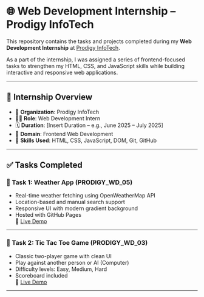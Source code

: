 # 🌐 Web Development Internship – Prodigy InfoTech

This repository contains the tasks and projects completed during my **Web Development Internship** at [Prodigy InfoTech](https://prodigyinfotech.dev/).

As a part of the internship, I was assigned a series of frontend-focused tasks to strengthen my HTML, CSS, and JavaScript skills while building interactive and responsive web applications.

---

## 🚀 Internship Overview

- 🏢 **Organization**: Prodigy InfoTech  
- 👨‍💻 **Role**: Web Development Intern  
- 🗓️ **Duration**: [Insert Duration – e.g., June 2025 – July 2025]  
- 📁 **Domain**: Frontend Web Development  
- 🧠 **Skills Used**: HTML, CSS, JavaScript, DOM, Git, GitHub

---

## ✅ Tasks Completed

### 🔹 Task 1: Weather App (PRODIGY_WD_05)
- Real-time weather fetching using OpenWeatherMap API
- Location-based and manual search support
- Responsive UI with modern gradient background
- Hosted with GitHub Pages  
🔗 [Live Demo](https://shlok-solanki.github.io/PRODIGY_WD/PRODIGY_WD_05/)

---

### 🔹 Task 2: Tic Tac Toe Game (PRODIGY_WD_03)
- Classic two-player game with clean UI
- Play against another person or AI (Computer)
- Difficulty levels: Easy, Medium, Hard
- Scoreboard included  
🔗 [Live Demo](https://shlok-solanki.github.io/PRODIGY_WD/TPRODIGY_WD_03/)

---
